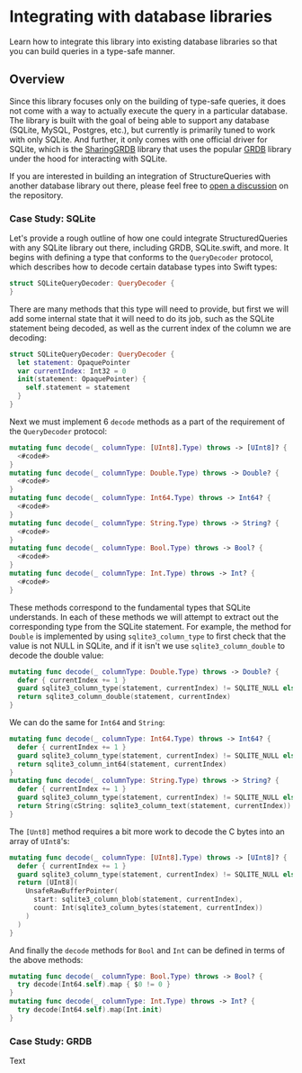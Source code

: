 # Integrating with database libraries

Learn how to integrate this library into existing database libraries so that you can build queries in a 
type-safe manner.

## Overview

Since this library focuses only on the building of type-safe queries, it does not come with a way to actually
execute the query in a particular database. The library is built with the goal of being able to support
any database (SQLite, MySQL, Postgres, etc.), but currently is primarily tuned to work with only SQLite. And
further, it only comes with one official driver for SQLite, which is the [SharingGRDB][sharing-grdb-gh]
library that uses the popular [GRDB][grdb-gh] library under the hood for interacting with SQLite.

If you are interested in building an integration of StructureQueries with another database library out
there, please feel free to [open a discussion][sq-discussions] on the repository.

[sq-discussions]: http://github.com/pointfreeco/swift-structured-queries/discussions

### Case Study: SQLite

Let's provide a rough outline of how one could integrate StructuredQueries with any SQLite library out there,
including GRDB, SQLite.swift, and more. It begins with defining a type that conforms to the ``QueryDecoder`` 
protocol, which describes how to decode certain database types into Swift types:

```swift
struct SQLiteQueryDecoder: QueryDecoder {
}
```

There are many methods that this type will need to provide, but first we will add some internal state
that it will need to do its job, such as the SQLite statement being decoded, as well as the current index
of the column we are decoding:

```swift
struct SQLiteQueryDecoder: QueryDecoder {
  let statement: OpaquePointer
  var currentIndex: Int32 = 0
  init(statement: OpaquePointer) {
    self.statement = statement
  }
}
```

Next we must implement 6 `decode` methods as a part of the requirement of the ``QueryDecoder`` protocol: 

```swift
mutating func decode(_ columnType: [UInt8].Type) throws -> [UInt8]? {
  <#code#>
}
mutating func decode(_ columnType: Double.Type) throws -> Double? {
  <#code#>
}
mutating func decode(_ columnType: Int64.Type) throws -> Int64? {
  <#code#>
}
mutating func decode(_ columnType: String.Type) throws -> String? {
  <#code#>
}
mutating func decode(_ columnType: Bool.Type) throws -> Bool? {
  <#code#>
}
mutating func decode(_ columnType: Int.Type) throws -> Int? {
  <#code#>
}
```

These methods correspond to the fundamental types that SQLite understands. In each of these methods we 
will attempt to extract out the corresponding type from the SQLite statement. For example, the method
for `Double` is implemented by using `sqlite3_column_type` to first check that the value is not NULL in
SQLite, and if it isn't we use `sqlite3_column_double` to decode the double value:

```swift
mutating func decode(_ columnType: Double.Type) throws -> Double? {
  defer { currentIndex += 1 }
  guard sqlite3_column_type(statement, currentIndex) != SQLITE_NULL else { return nil }
  return sqlite3_column_double(statement, currentIndex)
}
```

We can do the same for `Int64` and `String`:

```swift 
mutating func decode(_ columnType: Int64.Type) throws -> Int64? {
  defer { currentIndex += 1 }
  guard sqlite3_column_type(statement, currentIndex) != SQLITE_NULL else { return nil }
  return sqlite3_column_int64(statement, currentIndex)
}
mutating func decode(_ columnType: String.Type) throws -> String? {
  defer { currentIndex += 1 }
  guard sqlite3_column_type(statement, currentIndex) != SQLITE_NULL else { return nil }
  return String(cString: sqlite3_column_text(statement, currentIndex))
}
```

The `[Unt8]` method requires a bit more work to decode the C bytes into an array of `UInt8`'s:

```swift
mutating func decode(_ columnType: [UInt8].Type) throws -> [UInt8]? {
  defer { currentIndex += 1 }
  guard sqlite3_column_type(statement, currentIndex) != SQLITE_NULL else { return nil }
  return [UInt8](
    UnsafeRawBufferPointer(
      start: sqlite3_column_blob(statement, currentIndex),
      count: Int(sqlite3_column_bytes(statement, currentIndex))
    )
  )
}
```

And finally the `decode` methods for `Bool` and `Int` can be defined in terms of the above methods: 

```swift
mutating func decode(_ columnType: Bool.Type) throws -> Bool? {
  try decode(Int64.self).map { $0 != 0 }
}
mutating func decode(_ columnType: Int.Type) throws -> Int? {
  try decode(Int64.self).map(Int.init)
}
```

<!--
TODO: implement `execute`
-->

### Case Study: GRDB

<!--@START_MENU_TOKEN@-->Text<!--@END_MENU_TOKEN@-->

<!--

TODO:

StructuredQueries built to support any DB, but currently SharingGRDB is the only 
available adapter. If you run into limitations using this library with your own
database open a discussion.

-->

[sharing-grdb-gh]: http://github.com/pointfreeco/sharing-grdb
[grdb-gh]: http://github.com/groue/grdb.swift

